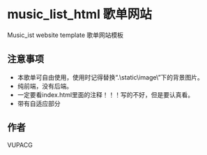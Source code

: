 # music_list_html  歌单网站
Music_ist website template  歌单网站模板
## 注意事项
- 本歌单可自由使用，使用时记得替换“.\static\image\”下的背景图片。
- 纯前端，没有后端。
- 一定要看index.html里面的注释！！！写的不好，但是要认真看。
- 带有自适应部分
## 作者
VUPACG